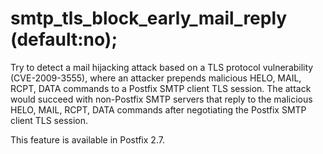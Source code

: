 # smtp_tls_block_early_mail_reply (default:no); 

 Try to detect a mail hijacking attack based on a TLS protocol
vulnerability (CVE-2009-3555), where an attacker prepends malicious
HELO, MAIL, RCPT, DATA commands to a Postfix SMTP client TLS session.
The attack would succeed with non-Postfix SMTP servers that reply
to the malicious HELO, MAIL, RCPT, DATA commands after negotiating
the Postfix SMTP client TLS session.  

 This feature is available in Postfix 2.7. 


